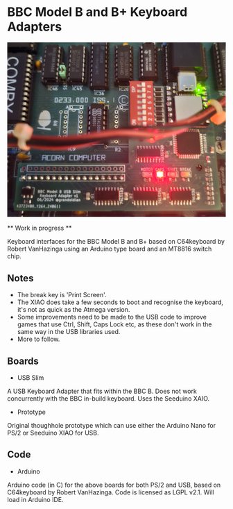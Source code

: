# BBC Model B and B+ Keyboard Adapters

![Image of BBC USB slim version 1 board in green](https://github.com/Board-Folk/keys/blob/main/BBC%20B/images/bbcb_usb_slimv1_small.png)

** Work in progress **

Keyboard interfaces for the BBC Model B and B+ based on C64keyboard by Robert VanHazinga using an Arduino type board and an MT8816 switch chip.

## Notes

* The break key is 'Print Screen'.
* The XIAO does take a few seconds to boot and recognise the keyboard, it's not as quick as the Atmega version.
* Some improvements need to be made to the USB code to improve games that use Ctrl, Shift, Caps Lock etc, as these don't work in the same way in the USB libraries used.
* More to follow.

## Boards

* USB Slim

A USB Keyboard Adapter that fits within the BBC B. Does not work concurrently with the BBC in-build keyboard. Uses the Seeduino XAIO.

* Prototype

Original thoughhole prototype which can use either the Arduino Nano for PS/2 or Seeduino XIAO for USB.

## Code

* Arduino

Arduino code (in C) for the above boards for both PS/2 and USB, based on C64keyboard by Robert VanHazinga. Code is licensed as LGPL v2.1. Will load in Arduino IDE.